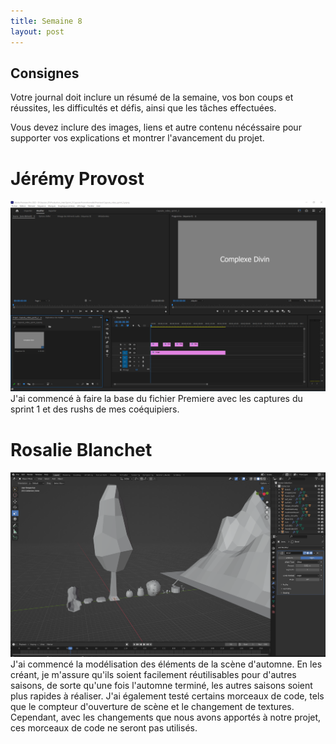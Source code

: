 ```yaml
---
title: Semaine 8
layout: post
---
```


## Consignes

Votre journal doit inclure un résumé de la semaine, vos bon coups et réussites, les difficultés et défis, ainsi que les tâches effectuées.

Vous devez inclure des images, liens et autre contenu nécéssaire pour supporter vos explications et montrer l'avancement du projet.

# Jérémy Provost
![Debut video](../images/Base_premiere.PNG)
J'ai commencé à faire la base du fichier Premiere avec les captures du sprint 1 et des rushs de mes coéquipiers.

# Rosalie Blanchet
![Debut modélisation](../images/automne_v01.png)
J'ai commencé la modélisation des éléments de la scène d'automne. En les créant, je m'assure qu'ils soient facilement réutilisables pour d'autres saisons, de sorte qu'une fois l'automne terminé, les autres saisons soient plus rapides à réaliser. J'ai également testé certains morceaux de code, tels que le compteur d'ouverture de scène et le changement de textures. Cependant, avec les changements que nous avons apportés à notre projet, ces morceaux de code ne seront pas utilisés.


